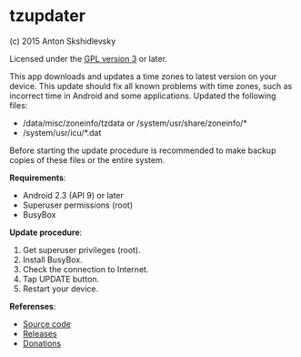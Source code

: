 # tzupdater

(c) 2015 Anton Skshidlevsky

Licensed under the [GPL version 3](http://www.gnu.org/licenses/) or later.

This app downloads and updates a time zones to latest version on your device. This update should fix all known problems with time zones, such as incorrect time in Android and some applications. Updated the following files:

* /data/misc/zoneinfo/tzdata or /system/usr/share/zoneinfo/*
* /system/usr/icu/*.dat

Before starting the update procedure is recommended to make backup copies of these files or the entire system.

**Requirements**:

* Android 2.3 (API 9) or later
* Superuser permissions (root)
* BusyBox

**Update procedure**:

1. Get superuser privileges (root).
2. Install BusyBox.
3. Check the connection to Internet.
4. Tap UPDATE button.
5. Restart your device.

**Referenses**:

* [Source code](https://github.com/meefik/tzupdater)
* [Releases](https://github.com/meefik/tzupdater/release)
* [Donations](http://meefik.github.io/donate/)
